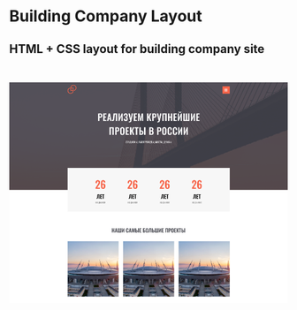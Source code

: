 # Building Company Layout
## HTML + CSS layout for building company site
<br>

![SiteLayout](/img/build_co.png)